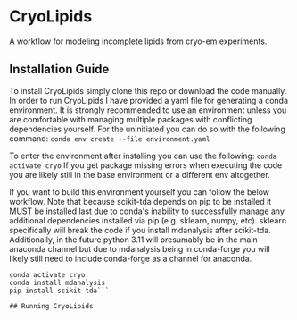 # CryoLipids
A workflow for modeling incomplete lipids from cryo-em experiments.

## Installation Guide
To install CryoLipids simply clone this repo or download the code manually. In
order to run CryoLipids I have provided a yaml file for generating a conda environment.
It is strongly recommended to use an environment unless you are comfortable with managing
multiple packages with conflicting dependencies yourself. For the uninitiated you can
do so with the following command:
`conda env create --file environment.yaml`

To enter the environment after installing you can use the following:
`conda activate cryo`
If you get package missing errors when executing the code you are likely still in the
base environment or a different env altogether.

If you want to build this environment yourself you can follow the below workflow. Note that
because scikit-tda depends on pip to be installed it MUST be installed last due to conda's
inability to successfully manage any additional dependencies installed via pip (e.g. sklearn,
numpy, etc). sklearn specifically will break the code if you install mdanalysis after
scikit-tda. Additionally, in the future python 3.11 will presumably be in the main
anaconda channel but due to mdanalysis being in conda-forge you will likely still need
to include conda-forge as a channel for anaconda.

```conda create -c conda-forge python=3.11 -n cryo
conda activate cryo
conda install mdanalysis
pip install scikit-tda```

## Running CryoLipids
